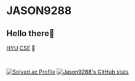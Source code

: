 # JASON9288 
## Hello there👋

[HYU](https://hanyang.ac.kr/) [CSE](http://cs.hanyang.ac.kr/eng/) 🙌  

<br> 

[![Solved.ac Profile](http://mazassumnida.wtf/api/generate_badge?boj=jason9288)](https://solved.ac/jason9288)
[![Jason9288's GitHub stats](https://github-readme-stats.vercel.app/api?username=jason9288)](https://github.com/anuraghazra/github-readme-stats)

